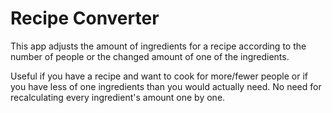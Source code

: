 # Recipe Converter

This app adjusts the amount of ingredients for a recipe 
according to the number of people or the changed amount of 
one of the ingredients.

Useful if you have a recipe and want to cook for more/fewer
people or if you have less of one ingredients than you would
actually need. No need for recalculating every ingredient's 
amount one by one.